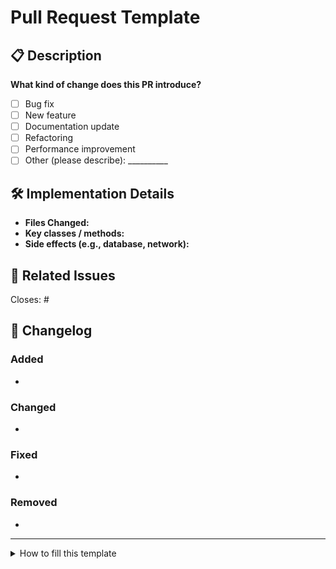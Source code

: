 <!--
Thank you for your contribution! Please fill out the sections below.
-->

# Pull Request Template

## 📋 Description

<!-- Describe the purpose of your changes. Include any relevant context or motivation. -->

**What kind of change does this PR introduce?**

* [ ] Bug fix
* [ ] New feature
* [ ] Documentation update
* [ ] Refactoring
* [ ] Performance improvement
* [ ] Other (please describe): \_\_\_\_\_\_\_\_\_\_

## 🛠️ Implementation Details

<!-- How did you implement these changes? What approach did you take? -->

* **Files Changed:**
* **Key classes / methods:**
* **Side effects (e.g., database, network):**

## 📝 Related Issues

<!-- Link any related issues or pull requests. -->

Closes: #<issue number>

## 🔄 Changelog

<!-- Please add one-line entries in the appropriate categories. If none apply, remove the category. -->

### Added

*

### Changed

*

### Fixed

*

### Removed

*

---

<details>
  <summary>How to fill this template</summary>

1. Give a concise description under **Description**.
2. Give implementation details which might be important for reviewers and other developers
3. Document your changes in the **Changelog** section.
4. Link to related issues under **Related Issues**.

</details>
